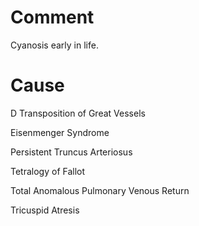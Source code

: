 # Comment

Cyanosis early in life.

# Cause

D Transposition of Great Vessels

Eisenmenger Syndrome

Persistent Truncus Arteriosus

Tetralogy of Fallot

Total Anomalous Pulmonary Venous Return

Tricuspid Atresis
